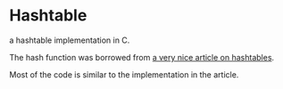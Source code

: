 Hashtable
=========

a hashtable implementation in C.

The hash function was borrowed from [a very nice article on hashtables](http://powerfield-software.com/?p=615.).

Most of the code is similar to the implementation in the article.
